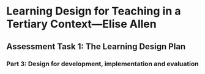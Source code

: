 # Learning Design for Teaching in a Tertiary Context—Elise Allen
## Assessment Task 1: The Learning Design Plan

### Part 3: Design for development, implementation and evaluation